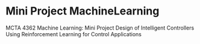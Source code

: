 # Mini Project MachineLearning
MCTA 4362 Machine Learning: Mini Project   Design of Intelligent Controllers Using Reinforcement Learning for Control Applications
